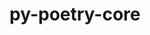 ---
title: "py-poetry-core"
layout: cache
categories: [package, develop-2024-03-10]
meta: {"versions": ["1.7.0"], "compilers": ["apple-clang@=15.0.0", "cce@=15.0.1", "gcc@=11.1.0", "gcc@=11.4.0", "gcc@=7.3.1", "gcc@=7.5.0", "gcc@=9.4.0", "oneapi@=2024.0.0"], "oss": ["amzn2", "rhel8", "ubuntu18.04", "ubuntu20.04", "ubuntu22.04", "ventura"], "platforms": ["darwin", "linux"], "targets": ["aarch64", "neoverse_n1", "neoverse_v1", "neoverse_v2", "ppc64le", "x86_64_v3", "zen4"], "stacks": ["aws-isc", "aws-isc-aarch64", "data-vis-sdk", "e4s", "e4s-cray-rhel", "e4s-neoverse-v2", "e4s-neoverse_v1", "e4s-oneapi", "e4s-power", "ml-darwin-aarch64-mps", "ml-linux-x86_64-cpu", "ml-linux-x86_64-cuda", "ml-linux-x86_64-rocm", "radiuss", "root"], "num_specs": 15, "num_specs_by_stack": {"ml-darwin-aarch64-mps": 1, "root": 15, "aws-isc-aarch64": 2, "aws-isc": 1, "e4s-cray-rhel": 1, "radiuss": 1, "e4s-power": 1, "data-vis-sdk": 2, "e4s-neoverse_v1": 1, "e4s-neoverse-v2": 1, "e4s": 2, "ml-linux-x86_64-rocm": 1, "ml-linux-x86_64-cpu": 1, "ml-linux-x86_64-cuda": 1, "e4s-oneapi": 1}}
spec_details: [{"hash": "aex4lqd37mvf6brnpdwz5ua2s7zfomwy", "compiler": "apple-clang@=15.0.0", "versions": ["1.7.0"], "os": "ventura", "platform": "darwin", "target": "aarch64", "variants": ["build_system=python_pip"], "stacks": ["ml-darwin-aarch64-mps", "root"], "size": "-", "tarball": "https://binaries.spack.io/releases/develop-2024-03-10/build_cache/darwin-ventura-aarch64/apple-clang-15.0.0/py-poetry-core-1.7.0/darwin-ventura-aarch64-apple-clang-15.0.0-py-poetry-core-1.7.0-aex4lqd37mvf6brnpdwz5ua2s7zfomwy.spack"}, {"hash": "ygovwhqpidka7pz7rqncepr6epsdma3i", "compiler": "gcc@=7.3.1", "versions": ["1.7.0"], "os": "amzn2", "platform": "linux", "target": "aarch64", "variants": ["build_system=python_pip"], "stacks": ["root", "aws-isc-aarch64"], "size": "-", "tarball": "https://binaries.spack.io/releases/develop-2024-03-10/build_cache/linux-amzn2-aarch64/gcc-7.3.1/py-poetry-core-1.7.0/linux-amzn2-aarch64-gcc-7.3.1-py-poetry-core-1.7.0-ygovwhqpidka7pz7rqncepr6epsdma3i.spack"}, {"hash": "bpnv2xrmt5he3nwp7dh5yqyjoyvim65g", "compiler": "gcc@=7.3.1", "versions": ["1.7.0"], "os": "amzn2", "platform": "linux", "target": "neoverse_n1", "variants": ["build_system=python_pip"], "stacks": ["root", "aws-isc-aarch64"], "size": "-", "tarball": "https://binaries.spack.io/releases/develop-2024-03-10/build_cache/linux-amzn2-neoverse_n1/gcc-7.3.1/py-poetry-core-1.7.0/linux-amzn2-neoverse_n1-gcc-7.3.1-py-poetry-core-1.7.0-bpnv2xrmt5he3nwp7dh5yqyjoyvim65g.spack"}, {"hash": "7bho5kzks6lbg52bvppxukxygkxonfnq", "compiler": "gcc@=7.3.1", "versions": ["1.7.0"], "os": "amzn2", "platform": "linux", "target": "x86_64_v3", "variants": ["build_system=python_pip"], "stacks": ["root", "aws-isc"], "size": "-", "tarball": "https://binaries.spack.io/releases/develop-2024-03-10/build_cache/linux-amzn2-x86_64_v3/gcc-7.3.1/py-poetry-core-1.7.0/linux-amzn2-x86_64_v3-gcc-7.3.1-py-poetry-core-1.7.0-7bho5kzks6lbg52bvppxukxygkxonfnq.spack"}, {"hash": "6rcs623lbkitxblolt2jbyualva5fbcp", "compiler": "cce@=15.0.1", "versions": ["1.7.0"], "os": "rhel8", "platform": "linux", "target": "zen4", "variants": ["build_system=python_pip"], "stacks": ["root", "e4s-cray-rhel"], "size": "-", "tarball": "https://binaries.spack.io/releases/develop-2024-03-10/build_cache/linux-rhel8-zen4/cce-15.0.1/py-poetry-core-1.7.0/linux-rhel8-zen4-cce-15.0.1-py-poetry-core-1.7.0-6rcs623lbkitxblolt2jbyualva5fbcp.spack"}, {"hash": "h5uoarfhjnz7j5srxly2aj5mvpy5el5f", "compiler": "gcc@=7.5.0", "versions": ["1.7.0"], "os": "ubuntu18.04", "platform": "linux", "target": "x86_64_v3", "variants": ["build_system=python_pip"], "stacks": ["radiuss", "root"], "size": "-", "tarball": "https://binaries.spack.io/releases/develop-2024-03-10/build_cache/linux-ubuntu18.04-x86_64_v3/gcc-7.5.0/py-poetry-core-1.7.0/linux-ubuntu18.04-x86_64_v3-gcc-7.5.0-py-poetry-core-1.7.0-h5uoarfhjnz7j5srxly2aj5mvpy5el5f.spack"}, {"hash": "gnhqvjawbngxsqngo6izzeq4hosgrrzo", "compiler": "gcc@=9.4.0", "versions": ["1.7.0"], "os": "ubuntu20.04", "platform": "linux", "target": "ppc64le", "variants": ["build_system=python_pip"], "stacks": ["root", "e4s-power"], "size": "-", "tarball": "https://binaries.spack.io/releases/develop-2024-03-10/build_cache/linux-ubuntu20.04-ppc64le/gcc-9.4.0/py-poetry-core-1.7.0/linux-ubuntu20.04-ppc64le-gcc-9.4.0-py-poetry-core-1.7.0-gnhqvjawbngxsqngo6izzeq4hosgrrzo.spack"}, {"hash": "ylkle6bzk5oe5z73awghjawib52t26eh", "compiler": "gcc@=11.1.0", "versions": ["1.7.0"], "os": "ubuntu20.04", "platform": "linux", "target": "x86_64_v3", "variants": ["build_system=python_pip"], "stacks": ["data-vis-sdk", "root"], "size": "-", "tarball": "https://binaries.spack.io/releases/develop-2024-03-10/build_cache/linux-ubuntu20.04-x86_64_v3/gcc-11.1.0/py-poetry-core-1.7.0/linux-ubuntu20.04-x86_64_v3-gcc-11.1.0-py-poetry-core-1.7.0-ylkle6bzk5oe5z73awghjawib52t26eh.spack"}, {"hash": "mdns6cp72hoqvqwjg6zysj3nzoo4ppuo", "compiler": "gcc@=11.1.0", "versions": ["1.7.0"], "os": "ubuntu20.04", "platform": "linux", "target": "x86_64_v3", "variants": ["build_system=python_pip"], "stacks": ["data-vis-sdk", "root"], "size": "-", "tarball": "https://binaries.spack.io/releases/develop-2024-03-10/build_cache/linux-ubuntu20.04-x86_64_v3/gcc-11.1.0/py-poetry-core-1.7.0/linux-ubuntu20.04-x86_64_v3-gcc-11.1.0-py-poetry-core-1.7.0-mdns6cp72hoqvqwjg6zysj3nzoo4ppuo.spack"}, {"hash": "nviayrkucci5wh7355tfvxh45rne4s5z", "compiler": "gcc@=11.4.0", "versions": ["1.7.0"], "os": "ubuntu22.04", "platform": "linux", "target": "neoverse_v1", "variants": ["build_system=python_pip"], "stacks": ["root", "e4s-neoverse_v1"], "size": "-", "tarball": "https://binaries.spack.io/releases/develop-2024-03-10/build_cache/linux-ubuntu22.04-neoverse_v1/gcc-11.4.0/py-poetry-core-1.7.0/linux-ubuntu22.04-neoverse_v1-gcc-11.4.0-py-poetry-core-1.7.0-nviayrkucci5wh7355tfvxh45rne4s5z.spack"}, {"hash": "4r6d6voorgsu4odwphh5mcmhoaekh7ni", "compiler": "gcc@=11.4.0", "versions": ["1.7.0"], "os": "ubuntu22.04", "platform": "linux", "target": "neoverse_v2", "variants": ["build_system=python_pip"], "stacks": ["root", "e4s-neoverse-v2"], "size": "-", "tarball": "https://binaries.spack.io/releases/develop-2024-03-10/build_cache/linux-ubuntu22.04-neoverse_v2/gcc-11.4.0/py-poetry-core-1.7.0/linux-ubuntu22.04-neoverse_v2-gcc-11.4.0-py-poetry-core-1.7.0-4r6d6voorgsu4odwphh5mcmhoaekh7ni.spack"}, {"hash": "3qwdcww4blkvbtqubo7bzrlz7rpu2w6j", "compiler": "gcc@=11.4.0", "versions": ["1.7.0"], "os": "ubuntu22.04", "platform": "linux", "target": "x86_64_v3", "variants": ["build_system=python_pip"], "stacks": ["root", "e4s"], "size": "-", "tarball": "https://binaries.spack.io/releases/develop-2024-03-10/build_cache/linux-ubuntu22.04-x86_64_v3/gcc-11.4.0/py-poetry-core-1.7.0/linux-ubuntu22.04-x86_64_v3-gcc-11.4.0-py-poetry-core-1.7.0-3qwdcww4blkvbtqubo7bzrlz7rpu2w6j.spack"}, {"hash": "k5owsjuaiayrh5iawam5zmpfrmv2p3ss", "compiler": "gcc@=11.4.0", "versions": ["1.7.0"], "os": "ubuntu22.04", "platform": "linux", "target": "x86_64_v3", "variants": ["build_system=python_pip"], "stacks": ["root", "e4s"], "size": "-", "tarball": "https://binaries.spack.io/releases/develop-2024-03-10/build_cache/linux-ubuntu22.04-x86_64_v3/gcc-11.4.0/py-poetry-core-1.7.0/linux-ubuntu22.04-x86_64_v3-gcc-11.4.0-py-poetry-core-1.7.0-k5owsjuaiayrh5iawam5zmpfrmv2p3ss.spack"}, {"hash": "jwc6mxtxwxn6adqh43u5ib6wnjflnfvx", "compiler": "gcc@=11.4.0", "versions": ["1.7.0"], "os": "ubuntu22.04", "platform": "linux", "target": "x86_64_v3", "variants": ["build_system=python_pip"], "stacks": ["ml-linux-x86_64-rocm", "root", "ml-linux-x86_64-cpu", "ml-linux-x86_64-cuda"], "size": "-", "tarball": "https://binaries.spack.io/releases/develop-2024-03-10/build_cache/linux-ubuntu22.04-x86_64_v3/gcc-11.4.0/py-poetry-core-1.7.0/linux-ubuntu22.04-x86_64_v3-gcc-11.4.0-py-poetry-core-1.7.0-jwc6mxtxwxn6adqh43u5ib6wnjflnfvx.spack"}, {"hash": "wq34p7hfrr5o5upczw6ttmli7vcb7g5l", "compiler": "oneapi@=2024.0.0", "versions": ["1.7.0"], "os": "ubuntu22.04", "platform": "linux", "target": "x86_64_v3", "variants": ["build_system=python_pip"], "stacks": ["e4s-oneapi", "root"], "size": "-", "tarball": "https://binaries.spack.io/releases/develop-2024-03-10/build_cache/linux-ubuntu22.04-x86_64_v3/oneapi-2024.0.0/py-poetry-core-1.7.0/linux-ubuntu22.04-x86_64_v3-oneapi-2024.0.0-py-poetry-core-1.7.0-wq34p7hfrr5o5upczw6ttmli7vcb7g5l.spack"}]
---